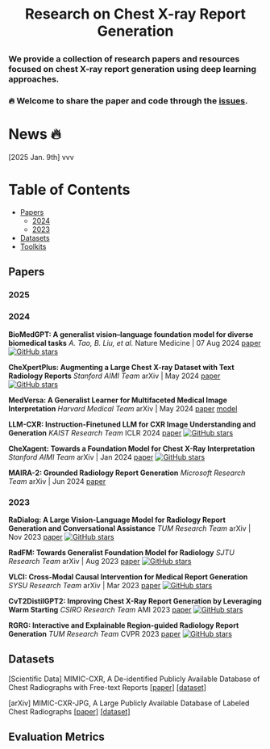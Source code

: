 <p align="center">
  <h1 align="center"Research on Chest X-ray Report Generation</h1>
  Research on Chest X-ray Report Generation
</p>

### We provide a collection of research papers and resources focused on chest X-ray report generation using deep learning approaches.
### 🔥 Welcome to share the paper and code through the [issues](https://github.com/rajpurkarlab/ReXrank/issues).

# News 🔥
[2025 Jan. 9th] vvv

# Table of Contents
  - [Papers](#papers)
    - [2024](#2024)
    - [2023](#2023)
  - [Datasets](#datasets)
  - [Toolkits](#toolkits)

## Papers

### 2025

### 2024

**BioMedGPT: A generalist vision–language foundation model for diverse biomedical tasks**
*A. Tao, B. Liu, et al.*
Nature Medicine | 07 Aug 2024
[paper](https://www.nature.com/articles/s41591-024-03185-2)
[![GitHub stars](https://img.shields.io/github/stars/taokz/BiomedGPT.svg?logo=github&label=Stars)](https://github.com/taokz/BiomedGPT)

**CheXpertPlus: Augmenting a Large Chest X-ray Dataset with Text Radiology Reports**
*Stanford AIMI Team*
arXiv | May 2024
[paper](https://arxiv.org/abs/2405.19538)
[![GitHub stars](https://img.shields.io/github/stars/Stanford-AIMI/chexpert-plus.svg?logo=github&label=Stars)](https://github.com/Stanford-AIMI/chexpert-plus)

**MedVersa: A Generalist Learner for Multifaceted Medical Image Interpretation**
*Harvard Medical Team*
arXiv | May 2024
[paper](https://arxiv.org/abs/2405.07988)
[model](https://huggingface.co/hyzhou/MedVersa)

**LLM-CXR: Instruction-Finetuned LLM for CXR Image Understanding and Generation**
*KAIST Research Team*
ICLR 2024
[paper](https://arxiv.org/abs/2305.11490)
[![GitHub stars](https://img.shields.io/github/stars/hyn2028/llm-cxr.svg?logo=github&label=Stars)](https://github.com/hyn2028/llm-cxr)

**CheXagent: Towards a Foundation Model for Chest X-Ray Interpretation**
*Stanford AIMI Team*
arXiv | Jan 2024
[paper](https://arxiv.org/abs/2401.12208)
[![GitHub stars](https://img.shields.io/github/stars/Stanford-AIMI/CheXagent.svg?logo=github&label=Stars)](https://github.com/Stanford-AIMI/CheXagent)

**MAIRA-2: Grounded Radiology Report Generation**
*Microsoft Research Team*
arXiv | Jun 2024
[paper](https://arxiv.org/abs/2406.04449)

### 2023

**RaDialog: A Large Vision-Language Model for Radiology Report Generation and Conversational Assistance**
*TUM Research Team*
arXiv | Nov 2023
[paper](https://arxiv.org/pdf/2311.18681)
[![GitHub stars](https://img.shields.io/github/stars/ChantalMP/RaDialog.svg?logo=github&label=Stars)](https://github.com/ChantalMP/RaDialog)

**RadFM: Towards Generalist Foundation Model for Radiology**
*SJTU Research Team*
arXiv | Aug 2023
[paper](https://arxiv.org/abs/2308.02463)
[![GitHub stars](https://img.shields.io/github/stars/chaoyi-wu/RadFM.svg?logo=github&label=Stars)](https://github.com/chaoyi-wu/RadFM)

**VLCI: Cross-Modal Causal Intervention for Medical Report Generation**
*SYSU Research Team*
arXiv | Mar 2023
[paper](https://arxiv.org/pdf/2303.09117)
[![GitHub stars](https://img.shields.io/github/stars/WissingChen/VLCI.svg?logo=github&label=Stars)](https://github.com/WissingChen/VLCI)

**CvT2DistilGPT2: Improving Chest X-Ray Report Generation by Leveraging Warm Starting**
*CSIRO Research Team*
AMI 2023
[paper](https://arxiv.org/pdf/2201.09405)
[![GitHub stars](https://img.shields.io/github/stars/aehrc/cvt2distilgpt2.svg?logo=github&label=Stars)](https://github.com/aehrc/cvt2distilgpt2)

**RGRG: Interactive and Explainable Region-guided Radiology Report Generation**
*TUM Research Team*
CVPR 2023
[paper](https://openaccess.thecvf.com/content/CVPR2023/papers/Tanida_Interactive_and_Explainable_Region-Guided_Radiology_Report_Generation_CVPR_2023_paper.pdf)
[![GitHub stars](https://img.shields.io/github/stars/ttanida/rgrg.svg?logo=github&label=Stars)](https://github.com/ttanida/rgrg)

## Datasets

[Scientific Data] MIMIC-CXR, A De-identified Publicly Available Database of Chest Radiographs with Free-text Reports [[paper]](https://www.nature.com/articles/s41597-019-0322-0) [[dataset]](https://physionet.org/content/mimic-cxr/1.0.0/)

[arXiv] MIMIC-CXR-JPG, A Large Publicly Available Database of Labeled Chest Radiographs [[paper]](https://arxiv.org/abs/1901.07042) [[dataset]](https://physionet.org/content/mimic-cxr/2.0.0/)

## Evaluation Metrics
